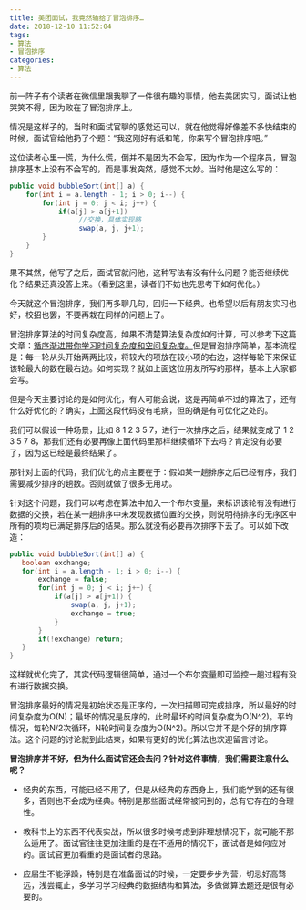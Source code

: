 ```yaml
---
title: 美团面试，我竟然输给了冒泡排序…
date: 2018-12-10 11:52:04
tags:
- 算法
- 冒泡排序
categories:
- 算法
---
```


前一阵子有个读者在微信里跟我聊了一件很有趣的事情，他去美团实习，面试让他哭笑不得，因为败在了冒泡排序上。

情况是这样子的，当时和面试官聊的感觉还可以，就在他觉得好像差不多快结束的时候，面试官给他扔了个题：“我这刚好有纸和笔，你来写个冒泡排序吧。”

这位读者心里一慌，为什么慌，倒并不是因为不会写，因为作为一个程序员，冒泡排序基本上没有不会写的，而是事发突然，感觉不太妙。当时他是这么写的：

```java
public void bubbleSort(int[] a) {
    for(int i = a.length - 1; i > 0; i--) {
        for(int j = 0; j < i; j++) {
            if(a[j] > a[j+1])
                 //交换，具体实现略
                 swap(a, j, j+1); 
        }
    }
}
```

果不其然，他写了之后，面试官就问他，这种写法有没有什么问题？能否继续优化？结果还真没答上来。（看到这里，读者们不妨也先思考下如何优化。）

<!--more-->

今天就这个冒泡排序，我们再多聊几句，回归一下经典。也希望以后有朋友实习也好，校招也罢，不要再栽在同样的问题上了。

冒泡排序算法的时间复杂度高，如果不清楚算法复杂度如何计算，可以参考下这篇文章：[循序渐进带你学习时间复杂度和空间复杂度。](http://mp.weixin.qq.com/s?__biz=MzI1MTIzMzI2MA==&mid=2650563136&idx=1&sn=c03ac8a5548ea28b34d624569855922e&chksm=f1fed4c3c6895dd56d079a5de77568c31cd9934ecb388ce6ba876002fec4b3487b6c5d51d984&scene=21#wechat_redirect)但是冒泡排序简单，基本流程是：每一轮从头开始两两比较，将较大的项放在较小项的右边，这样每轮下来保证该轮最大的数在最右边。如何实现？就如上面这位朋友所写的那样，基本上大家都会写。

但是今天主要讨论的是如何优化，有人可能会说，这是再简单不过的算法了，还有什么好优化的？确实，上面这段代码没有毛病，但的确是有可优化之处的。

我们可以假设一种场景，比如 8 1 2 3 5 7，进行一次排序之后，结果就变成了 1 2 3 5 7 8，那我们还有必要再像上面代码里那样继续循环下去吗？肯定没有必要了，因为这已经是最终结果了。

那针对上面的代码，我们优化的点主要在于：假如某一趟排序之后已经有序，我们需要减少排序的趟数。否则就做了很多无用功。

针对这个问题，我们可以考虑在算法中加入一个布尔变量，来标识该轮有没有进行数据的交换，若在某一趟排序中未发现数据位置的交换，则说明待排序的无序区中所有的项均已满足排序后的结果。那么就没有必要再次排序下去了。可以如下改造：

```java
public void bubbleSort(int[] a) {
   boolean exchange;
   for(int i = a.length - 1; i > 0; i--) {
       exchange = false;
       for(int j = 0; j < i; j++) {
           if(a[j] > a[j+1]) {
               swap(a, j, j+1);
               exchange = true;
           }
       }
       if(!exchange) return;
   }
}
```



这样就优化完了，其实代码逻辑很简单，通过一个布尔变量即可监控一趟过程有没有进行数据交换。

冒泡排序最好的情况是初始状态是正序的，一次扫描即可完成排序，所以最好的时间复杂度为O(N)；最坏的情况是反序的，此时最坏的时间复杂度为O(N^2)。平均情况，每轮N/2次循环，N轮时间复杂度为O(N^2)。所以它并不是个好的排序算法。这个问题的讨论就到此结束，如果有更好的优化算法也欢迎留言讨论。

**冒泡排序并不好，但为什么面试官还会去问？针对这件事情，我们需要注意什么呢？**

- 经典的东西，可能已经不用了，但是从经典的东西身上，我们能学到的还有很多，否则也不会成为经典。特别是那些面试经常被问到的，总有它存在的合理性。

- 教科书上的东西不代表实战，所以很多时候考虑到非理想情况下，就可能不那么适用了。面试官往往更加注重的是在不适用的情况下，面试者是如何应对的。面试官更加看重的是面试者的思路。

- 应届生不能浮躁，特别是在准备面试的时候，一定要步步为营，切忌好高骛远，浅尝辄止，多学习学习经典的数据结构和算法，多做做算法题还是很有必要的。